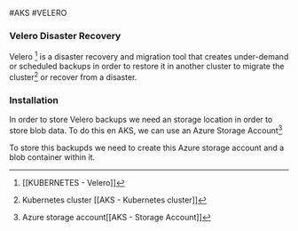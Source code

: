 #AKS #VELERO 

### Velero Disaster Recovery

Velero [^1] is a disaster recovery and migration tool that creates under-demand or scheduled backups in order to restore it in another cluster to migrate the cluster[^2] or recover from a disaster. 


### Installation

In order to store Velero backups we need an storage location in order to store blob data. 
To do this en AKS, we can use an Azure Storage Account[^3]

To store this backupds we need to create this Azure storage account and a blob container within it. 





[^1]: [[KUBERNETES - Velero]]
[^2]: Kubernetes cluster [[AKS - Kubernetes cluster]]
[^3]: Azure storage account[[AKS - Storage Account]]